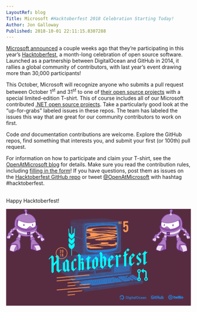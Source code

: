 ```yaml
---
LayoutRef: blog
Title: Microsoft #Hacktoberfest 2018 Celebration Starting Today!
Author: Jon Galloway
Published: 2018-10-01 22:11:15.8307288
---
```

<p><a href="https://open.microsoft.com/2018/09/18/hacktoberfest-2018-microsoft/">Microsoft announced</a> a couple weeks ago that they’re participating in this year’s <a href="https://hacktoberfest.digitalocean.com/">Hacktoberfest</a>, a month-long celebration of open source software. Launched as a partnership between DigitalOcean and GitHub in 2014, it rallies a global community of contributors, with last year’s event drawing more than 30,000 participants!</p>

<p>This October, Microsoft will recognize anyone who submits a pull request between October 1<sup>st</sup> and 31<sup>st</sup> to one of <a href="https://opensource.microsoft.com/">their open source projects</a> with a special limited-edition T-shirt. This of course includes all of our Microsoft contributed&nbsp;<a href="https://github.com/dotnet/">.NET open source projects</a>. Take a particularly good look at the “up-for-grabs” labeled issues in these repos. The team has labeled the issues this way that are great for our community contributors to work on first.</p>

<p>Code <i>and</i> documentation contributions are welcome. Explore the GitHub repos, find something that interests you, and submit your first (or 100th) pull request.</p>

<p>For information on how to participate and claim your T-shirt, see the <a href="https://open.microsoft.com/">OpenAtMicrosoft blog</a> for details. Make sure you read the contribution rules, including <a href="https://aka.ms/hacktoberfestshirt">filling in the form</a>! If you have questions, post them as issues on the <a href="https://github.com/Microsoft/Hacktoberfest">Hacktoberfest GitHub repo</a> or tweet <a href="https://twitter.com/openatmicrosoft">@OpenAtMicrosoft</a> with hashtag #hacktoberfest.</p>

<p><br />
Happy Hacktoberfest!</p>

<p><img alt=".NET Hacktoberfest" class="img-fluid" src="assets/posts/dotnet-bot-hacktoberfest.png" /></p>
